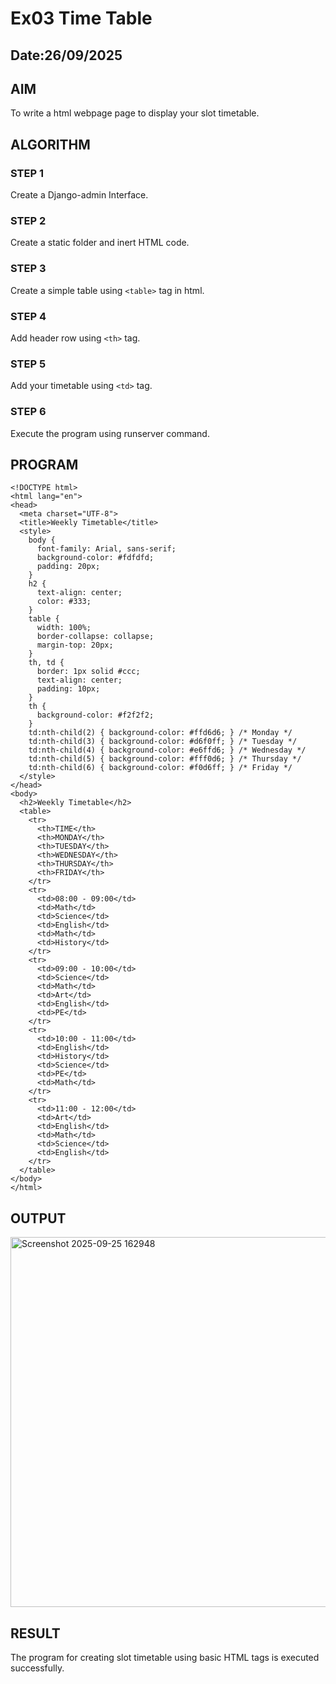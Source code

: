 # Ex03 Time Table
## Date:26/09/2025

## AIM
To write a html webpage page to display your slot timetable.

## ALGORITHM
### STEP 1
Create a Django-admin Interface.

### STEP 2
Create a static folder and inert HTML code.

### STEP 3
Create a simple table using ```<table>``` tag in html.

### STEP 4
Add header row using ```<th>``` tag.

### STEP 5
Add your timetable using ```<td>``` tag.

### STEP 6
Execute the program using runserver command.

## PROGRAM
```
<!DOCTYPE html>
<html lang="en">
<head>
  <meta charset="UTF-8">
  <title>Weekly Timetable</title>
  <style>
    body {
      font-family: Arial, sans-serif;
      background-color: #fdfdfd;
      padding: 20px;
    }
    h2 {
      text-align: center;
      color: #333;
    }
    table {
      width: 100%;
      border-collapse: collapse;
      margin-top: 20px;
    }
    th, td {
      border: 1px solid #ccc;
      text-align: center;
      padding: 10px;
    }
    th {
      background-color: #f2f2f2;
    }
    td:nth-child(2) { background-color: #ffd6d6; } /* Monday */
    td:nth-child(3) { background-color: #d6f0ff; } /* Tuesday */
    td:nth-child(4) { background-color: #e6ffd6; } /* Wednesday */
    td:nth-child(5) { background-color: #fff0d6; } /* Thursday */
    td:nth-child(6) { background-color: #f0d6ff; } /* Friday */
  </style>
</head>
<body>
  <h2>Weekly Timetable</h2>
  <table>
    <tr>
      <th>TIME</th>
      <th>MONDAY</th>
      <th>TUESDAY</th>
      <th>WEDNESDAY</th>
      <th>THURSDAY</th>
      <th>FRIDAY</th>
    </tr>
    <tr>
      <td>08:00 - 09:00</td>
      <td>Math</td>
      <td>Science</td>
      <td>English</td>
      <td>Math</td>
      <td>History</td>
    </tr>
    <tr>
      <td>09:00 - 10:00</td>
      <td>Science</td>
      <td>Math</td>
      <td>Art</td>
      <td>English</td>
      <td>PE</td>
    </tr>
    <tr>
      <td>10:00 - 11:00</td>
      <td>English</td>
      <td>History</td>
      <td>Science</td>
      <td>PE</td>
      <td>Math</td>
    </tr>
    <tr>
      <td>11:00 - 12:00</td>
      <td>Art</td>
      <td>English</td>
      <td>Math</td>
      <td>Science</td>
      <td>English</td>
    </tr>
  </table>
</body>
</html>
```


## OUTPUT

<img width="1819" height="592" alt="Screenshot 2025-09-25 162948" src="https://github.com/user-attachments/assets/967d427a-c5a5-4031-b097-8834d75e1630" />

## RESULT
The program for creating slot timetable using basic HTML tags is executed successfully.

